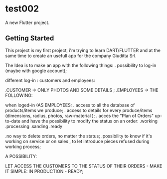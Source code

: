 # test002

A new Flutter project.

## Getting Started

This project is my first project, i'm trying to learn DART/FLUTTER and at the same time
to create an usefull app for the company Giuditta Srl.

The Idea is to make an app with the following things:
. possibility to log-in (maybe with google account);

different log-in : customers and employees:

  .CUSTOMER -> ONLY PHOTOS AND SOME DETAILS ;
  .EMPLOYEES -> THE FOLLOWING:

when loged-in (AS EMPLOYEES:
. access to all the database of products/items we produce;
. access to details for every produce/items (dimensions, radius, photos, raw-material );
. acces the "Plan of Orders" up-to-date and have the possibility to modify the status on an order:
      .working    .processing   .sanding     .ready
      
.no way to delete orders, no matter the status;
.possibility to know if it's working on service or on sales , to let introduce pieces refused during working process;


A POSSIBILITY:

  LET ACCESS THE CUSTOMERS TO THE STATUS OF THEIR ORDERS - MAKE IT SIMPLE: 
  IN PRODUCTION - READY;
  
  
  
